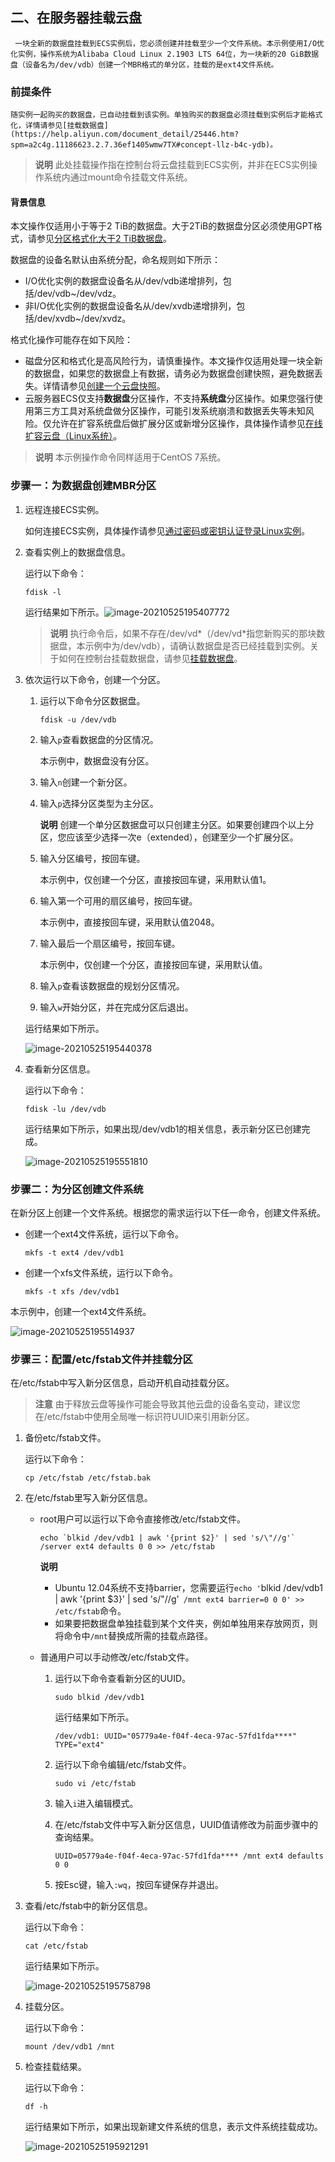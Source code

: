 ## 二、在服务器挂载云盘

     一块全新的数据盘挂载到ECS实例后，您必须创建并挂载至少一个文件系统。本示例使用I/O优化实例，操作系统为Alibaba Cloud Linux 2.1903 LTS 64位，为一块新的20 GiB数据盘（设备名为/dev/vdb）创建一个MBR格式的单分区，挂载的是ext4文件系统。

### 前提条件

    随实例一起购买的数据盘，已自动挂载到该实例。单独购买的数据盘必须挂载到实例后才能格式化，详情请参见[挂载数据盘](https://help.aliyun.com/document_detail/25446.htm?spm=a2c4g.11186623.2.7.36ef1405wmw7TX#concept-llz-b4c-ydb)。

>  **说明** 此处挂载操作指在控制台将云盘挂载到ECS实例，并非在ECS实例操作系统内通过mount命令挂载文件系统。

#### 背景信息

本文操作仅适用小于等于2 TiB的数据盘。大于2TiB的数据盘分区必须使用GPT格式，请参见[分区格式化大于2 TiB数据盘](https://help.aliyun.com/document_detail/34377.htm?spm=a2c4g.11186623.2.8.36ef1405wmw7TX#concept-i15-qpc-ydb)。

数据盘的设备名默认由系统分配，命名规则如下所示：

- I/O优化实例的数据盘设备名从/dev/vdb递增排列，包括/dev/vdb~/dev/vdz。
- 非I/O优化实例的数据盘设备名从/dev/xvdb递增排列，包括/dev/xvdb~/dev/xvdz。

格式化操作可能存在如下风险：

- 磁盘分区和格式化是高风险行为，请慎重操作。本文操作仅适用处理一块全新的数据盘，如果您的数据盘上有数据，请务必为数据盘创建快照，避免数据丢失。详情请参见[创建一个云盘快照](https://help.aliyun.com/document_detail/25455.htm?spm=a2c4g.11186623.2.9.36ef1405wmw7TX#concept-eps-gbl-xdb)。
- 云服务器ECS仅支持**数据盘**分区操作，不支持**系统盘**分区操作。如果您强行使用第三方工具对系统盘做分区操作，可能引发系统崩溃和数据丢失等未知风险。仅允许在扩容系统盘后做扩展分区或新增分区操作，具体操作请参见[在线扩容云盘（Linux系统）](https://help.aliyun.com/document_detail/113316.htm?spm=a2c4g.11186623.2.10.36ef1405wmw7TX#concept-syg-jxz-2hb)。

>  **说明** 本示例操作命令同样适用于CentOS 7系统。

### 步骤一：为数据盘创建MBR分区

1. 远程连接ECS实例。

   如何连接ECS实例，具体操作请参见[通过密码或密钥认证登录Linux实例](https://help.aliyun.com/document_detail/147650.htm?spm=a2c4g.11186623.2.11.36ef1405wmw7TX#task-2367667)。

2. 查看实例上的数据盘信息。

   运行以下命令：

   ```
   fdisk -l
   ```

   运行结果如下所示。![image-20210525195407772](https://gitee.com/mask616/images-bed/raw/master/typora-images/image-20210525195407772.png)

   > **说明** 执行命令后，如果不存在/dev/vd*（/dev/vd*指您新购买的那块数据盘，本示例中为/dev/vdb），请确认数据盘是否已经挂载到实例。关于如何在控制台挂载数据盘，请参见[挂载数据盘](https://help.aliyun.com/document_detail/25446.htm?spm=a2c4g.11186623.2.13.36ef1405wmw7TX#concept-llz-b4c-ydb)。

3. 依次运行以下命令，创建一个分区。

   1. 运行以下命令分区数据盘。

      ```
      fdisk -u /dev/vdb
      ```

   2. 输入`p`查看数据盘的分区情况。

      本示例中，数据盘没有分区。

   3. 输入`n`创建一个新分区。

   4. 输入`p`选择分区类型为主分区。

      **说明** 创建一个单分区数据盘可以只创建主分区。如果要创建四个以上分区，您应该至少选择一次e（extended），创建至少一个扩展分区。

   5. 输入分区编号，按回车键。

      本示例中，仅创建一个分区，直接按回车键，采用默认值1。

   6. 输入第一个可用的扇区编号，按回车键。

      本示例中，直接按回车键，采用默认值2048。

   7. 输入最后一个扇区编号，按回车键。

      本示例中，仅创建一个分区，直接按回车键，采用默认值。

   8. 输入`p`查看该数据盘的规划分区情况。

   9. 输入`w`开始分区，并在完成分区后退出。

   运行结果如下所示。

   ![image-20210525195440378](https://gitee.com/mask616/images-bed/raw/master/typora-images/image-20210525195440378.png)

4. 查看新分区信息。

   运行以下命令：

   ```
   fdisk -lu /dev/vdb
   ```

   运行结果如下所示，如果出现/dev/vdb1的相关信息，表示新分区已创建完成。

   ![image-20210525195551810](https://gitee.com/mask616/images-bed/raw/master/typora-images/image-20210525195551810.png)

### 步骤二：为分区创建文件系统

在新分区上创建一个文件系统。根据您的需求运行以下任一命令，创建文件系统。

- 创建一个ext4文件系统，运行以下命令。

  ```
  mkfs -t ext4 /dev/vdb1
  ```

- 创建一个xfs文件系统，运行以下命令。

  ```
  mkfs -t xfs /dev/vdb1
  ```

本示例中，创建一个ext4文件系统。

![image-20210525195514937](https://gitee.com/mask616/images-bed/raw/master/typora-images/image-20210525195551810.png)

### 步骤三：配置/etc/fstab文件并挂载分区

在/etc/fstab中写入新分区信息，启动开机自动挂载分区。

>  **注意** 由于释放云盘等操作可能会导致其他云盘的设备名变动，建议您在/etc/fstab中使用全局唯一标识符UUID来引用新分区。

1. 备份etc/fstab文件。

   运行以下命令：

   ```
   cp /etc/fstab /etc/fstab.bak
   ```

2. 在/etc/fstab里写入新分区信息。

   - root用户可以运行以下命令直接修改/etc/fstab文件。

     ```
     echo `blkid /dev/vdb1 | awk '{print $2}' | sed 's/\"//g'` /server ext4 defaults 0 0 >> /etc/fstab
     ```

     **说明**

     - Ubuntu 12.04系统不支持barrier，您需要运行`echo '`blkid /dev/vdb1 | awk '{print $3}' | sed 's/\"//g'` /mnt ext4 barrier=0 0 0' >> /etc/fstab`命令。
     - 如果要把数据盘单独挂载到某个文件夹，例如单独用来存放网页，则将命令中`/mnt`替换成所需的挂载点路径。

   - 普通用户可以手动修改/etc/fstab文件。

     1. 运行以下命令查看新分区的UUID。

        ```
        sudo blkid /dev/vdb1
        ```

        运行结果如下所示。

        ```
        /dev/vdb1: UUID="05779a4e-f04f-4eca-97ac-57fd1fda****" TYPE="ext4"
        ```

     2. 运行以下命令编辑/etc/fstab文件。

        ```
        sudo vi /etc/fstab
        ```

     3. 输入`i`进入编辑模式。

     4. 在/etc/fstab文件中写入新分区信息，UUID值请修改为前面步骤中的查询结果。

        ```
        UUID=05779a4e-f04f-4eca-97ac-57fd1fda**** /mnt ext4 defaults 0 0
        ```

     5. 按Esc键，输入`:wq`，按回车键保存并退出。

3. 查看/etc/fstab中的新分区信息。

   运行以下命令：

   ```
   cat /etc/fstab
   ```

   运行结果如下所示。

   ![image-20210525195758798](https://gitee.com/mask616/images-bed/raw/master/typora-images/image-20210525195758798.png)

4. 挂载分区。

   运行以下命令：

   ```
   mount /dev/vdb1 /mnt
   ```

5. 检查挂载结果。

   运行以下命令：

   ```
   df -h
   ```

   运行结果如下所示，如果出现新建文件系统的信息，表示文件系统挂载成功。

   ![image-20210525195921291](https://gitee.com/mask616/images-bed/raw/master/typora-images/image-20210525195921291.png)